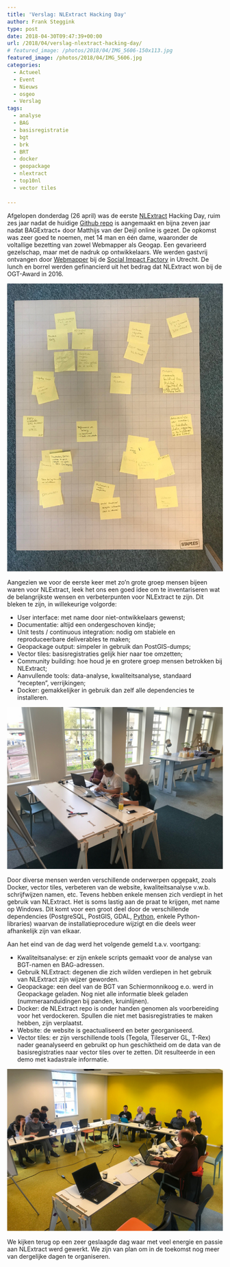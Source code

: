 ```yaml
---
title: 'Verslag: NLExtract Hacking Day'
author: Frank Steggink
type: post
date: 2018-04-30T09:47:39+00:00
url: /2018/04/verslag-nlextract-hacking-day/
# featured_image: /photos/2018/04/IMG_5606-150x113.jpg
featured_image: /photos/2018/04/IMG_5606.jpg
categories:
  - Actueel
  - Event
  - Nieuws
  - osgeo
  - Verslag
tags:
  - analyse
  - BAG
  - basisregistratie
  - bgt
  - brk
  - BRT
  - docker
  - geopackage
  - nlextract
  - top10nl
  - vector tiles

---
```

Afgelopen donderdag (26 april) was de eerste [NLExtract][1] Hacking Day, ruim zes jaar nadat de huidige [Github repo][2] is aangemaakt en bijna zeven jaar nadat BAGExtract+ door Matthijs van der Deijl online is gezet. De opkomst was zeer goed te noemen, met 14 man en één dame, waaronder de voltallige bezetting van zowel Webmapper als Geogap. Een gevarieerd gezelschap, maar met de nadruk op ontwikkelaars. We werden gastvrij ontvangen door [Webmapper][3] bij de [Social Impact Factory][4] in Utrecht. De lunch en borrel werden gefinancierd uit het bedrag dat NLExtract won bij de OGT-Award in 2016.

![ Verbeterpunten en wensen ](/photos/2018/04/IMG_5607.jpg)

<!--
{{< a-img data-src="/photos/2018/04/IMG_5607.jpg" data-caption="Verbeterpunten en wensen">}}

<div id="attachment_1943" style="width: 235px" class="wp-caption alignnone">
  <img aria-describedby="caption-attachment-1943" loading="lazy" class="wp-image-1943 size-medium" src="/photos/2018/04/IMG_5607-225x300.jpg" alt="Verbeterpunten en wensen NLExtract" width="225" height="300" srcset="/photos/2018/04/IMG_5607-225x300.jpg 225w, /photos/2018/04/IMG_5607-768x1024.jpg 768w, /photos/2018/04/IMG_5607-113x150.jpg 113w, /photos/2018/04/IMG_5607.jpg 1512w" sizes="(max-width: 225px) 100vw, 225px" />
  
  <p id="caption-attachment-1943" class="wp-caption-text">
    Verbeterpunten en wensen
  </p>
</div>
-->

Aangezien we voor de eerste keer met zo&#8217;n grote groep mensen bijeen waren voor NLExtract, leek het ons een goed idee om te inventariseren wat de belangrijkste wensen en verbeterpunten voor NLExtract te zijn. Dit bleken te zijn, in willekeurige volgorde:

  * User interface: met name door niet-ontwikkelaars gewenst;
  * Documentatie: altijd een ondergeschoven kindje;
  * Unit tests / continuous integration: nodig om stabiele en reproduceerbare deliverables te maken;
  * Geopackage output: simpeler in gebruik dan PostGIS-dumps;
  * Vector tiles: basisregistraties gelijk hier naar toe omzetten;
  * Community building: hoe houd je en grotere groep mensen betrokken bij NLExtract;
  * Aanvullende tools: data-analyse, kwaliteitsanalyse, standaard &#8220;recepten&#8221;, verrijkingen;
  * Docker: gemakkelijker in gebruik dan zelf alle dependencies te installeren.

![ Het vector tiles team ](/photos/2018/04/IMG_5611.jpg)

<!--
{{< a-img data-src="/photos/2018/04/IMG_5611.jpg" data-caption="Het vector tiles team">}}

<div id="attachment_1946" style="width: 310px" class="wp-caption alignnone">
  <img aria-describedby="caption-attachment-1946" loading="lazy" class="wp-image-1946 size-medium" src="/photos/2018/04/IMG_5611-300x225.jpg" alt="Het vector tiles team" width="300" height="225" srcset="/photos/2018/04/IMG_5611-300x225.jpg 300w, /photos/2018/04/IMG_5611-768x576.jpg 768w, /photos/2018/04/IMG_5611-1024x768.jpg 1024w, /photos/2018/04/IMG_5611-150x113.jpg 150w, /photos/2018/04/IMG_5611.jpg 2016w" sizes="(max-width: 300px) 100vw, 300px" />
  
  <p id="caption-attachment-1946" class="wp-caption-text">
    Het vector tiles team
  </p>
</div>
-->

Door diverse mensen werden verschillende onderwerpen opgepakt, zoals Docker, vector tiles, verbeteren van de website, kwaliteitsanalyse v.w.b. schrijfwijzen namen, etc. Tevens hebben enkele mensen zich verdiept in het gebruik van NLExtract. Het is soms lastig aan de praat te krijgen, met name op Windows. Dit komt voor een groot deel door de verschillende dependencies (PostgreSQL, PostGIS, GDAL, [Python][5], enkele Python-libraries) waarvan de installatieprocedure wijzigt en die deels weer afhankelijk zijn van elkaar.

Aan het eind van de dag werd het volgende gemeld t.a.v. voortgang:

  * Kwaliteitsanalyse: er zijn enkele scripts gemaakt voor de analyse van BGT-namen en BAG-adressen.
  * Gebruik NLExtract: degenen die zich wilden verdiepen in het gebruik van NLExtract zijn wijzer geworden.
  * Geopackage: een deel van de BGT van Schiermonnikoog e.o. werd in Geopackage geladen. Nog niet alle informatie bleek geladen (nummeraanduidingen bij panden, kruinlijnen).
  * Docker: de NLExtract repo is onder handen genomen als voorbereiding voor het verdockeren. Spullen die niet met basisregistraties te maken hebben, zijn verplaatst.
  * Website: de website is geactualiseerd en beter georganiseerd.
  * Vector tiles: er zijn verschillende tools (Tegola, Tileserver GL, T-Rex) nader geanalyseerd en gebruikt op hun geschiktheid om de data van de basisregistraties naar vector tiles over te zetten. Dit resulteerde in een demo met kadastrale informatie.

![ Hard werken aan NLExtract ](/photos/2018/04/IMG_5606.jpg)

<!--
{{< a-img data-src="/photos/2018/04/IMG_5606.jpg" data-caption="Hard werken aan NLExtract">}}

<div id="attachment_1942" style="width: 310px" class="wp-caption alignnone">
  <img aria-describedby="caption-attachment-1942" loading="lazy" class="size-medium wp-image-1942" src="/photos/2018/04/IMG_5606-300x225.jpg" alt="Hard werken aan NLExtract" width="300" height="225" srcset="/photos/2018/04/IMG_5606-300x225.jpg 300w, /photos/2018/04/IMG_5606-768x576.jpg 768w, /photos/2018/04/IMG_5606-1024x768.jpg 1024w, /photos/2018/04/IMG_5606-150x113.jpg 150w, /photos/2018/04/IMG_5606.jpg 2016w" sizes="(max-width: 300px) 100vw, 300px" />
  
  <p id="caption-attachment-1942" class="wp-caption-text">
    Hard werken aan NLExtract
  </p>
</div>
-->

We kijken terug op een zeer geslaagde dag waar met veel energie en passie aan NLExtract werd gewerkt. We zijn van plan om in de toekomst nog meer van dergelijke dagen te organiseren.

 [1]: http://www.nlextract.nl/
 [2]: https://github.com/nlextract/NLExtract
 [3]: http://www.webmapper.net/
 [4]: https://sifutrecht.nl/
 [5]: https://xkcd.com/1987/